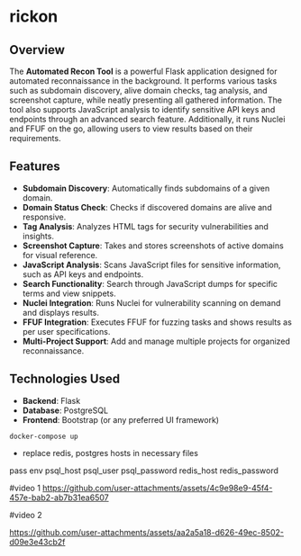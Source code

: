 # rickon

## Overview

The **Automated Recon Tool** is a powerful Flask application designed for automated reconnaissance in the background. It performs various tasks such as subdomain discovery, alive domain checks, tag analysis, and screenshot capture, while neatly presenting all gathered information. The tool also supports JavaScript analysis to identify sensitive API keys and endpoints through an advanced search feature. Additionally, it runs Nuclei and FFUF on the go, allowing users to view results based on their requirements.

## Features

- **Subdomain Discovery**: Automatically finds subdomains of a given domain.
- **Domain Status Check**: Checks if discovered domains are alive and responsive.
- **Tag Analysis**: Analyzes HTML tags for security vulnerabilities and insights.
- **Screenshot Capture**: Takes and stores screenshots of active domains for visual reference.
- **JavaScript Analysis**: Scans JavaScript files for sensitive information, such as API keys and endpoints.
- **Search Functionality**: Search through JavaScript dumps for specific terms and view snippets.
- **Nuclei Integration**: Runs Nuclei for vulnerability scanning on demand and displays results.
- **FFUF Integration**: Executes FFUF for fuzzing tasks and shows results as per user specifications.
- **Multi-Project Support**: Add and manage multiple projects for organized reconnaissance.

## Technologies Used

- **Backend**: Flask
- **Database**: PostgreSQL
- **Frontend**: Bootstrap (or any preferred UI framework)


```
docker-compose up
```


 - replace redis, postgres hosts in necessary files
 
 
 pass env
 psql_host
 psql_user
 psql_password
 redis_host
 redis_password

#video 1
https://github.com/user-attachments/assets/4c9e98e9-45f4-457e-bab2-ab7b31ea6507

#video 2

https://github.com/user-attachments/assets/aa2a5a18-d626-49ec-8502-d09e3e43cb2f

